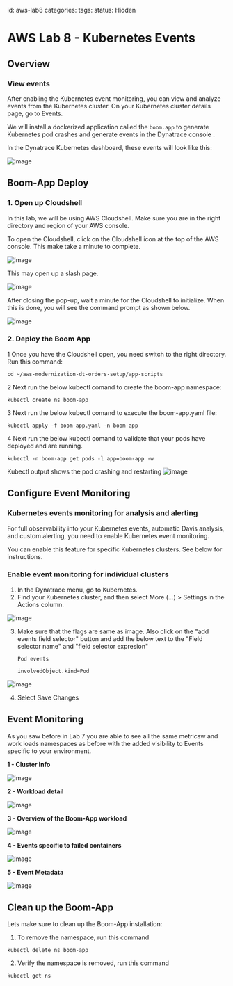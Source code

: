 id: aws-lab8
categories: 
tags:
status: Hidden

# AWS Lab 8 - Kubernetes Events

## Overview

### View events
After enabling the Kubernetes event monitoring, you can view and analyze events from the Kubernetes cluster. On your Kubernetes cluster details page, go to Events.

We will install a dockerized application called the `boom.app` to generate Kubernetes pod crashes and generate events in the Dynatrace console .

In the Dynatrace Kubernetes dashboard, these events will look like this: 

![image](img/boom-events.png)

## Boom-App Deploy

<!--
### 1. Make sure you are in the correct region 

Click the region button in the top right corner of your AWS console and make sure you are in `Oregon us-west-2` for consistency in this lab.

![image](img/lab2-change-region.png)
-->

### 1. Open up Cloudshell

In this lab, we will be using AWS Cloudshell.  Make sure you are in the right directory and region of your AWS console.

To open the Cloudshell, click on the Cloudshell icon at the top of the AWS console.  This make take a minute to complete.

![image](img/setup-cloud-shell-icon.png)

This may open up a slash page. 

![image](img/lab2-cloudshell-splash-page.png)

After closing the pop-up, wait a minute for the Cloudshell to initialize.  When this is done, you will see the command prompt as shown below.

![image](img/setup-cloud-shell.png)

### 2. Deploy the Boom App

1  Once you have the Cloudshell open, you need switch to the right directory.  Run this command:

```
cd ~/aws-modernization-dt-orders-setup/app-scripts
```

2  Next run the below kubectl comand to create the boom-app namespace:
```
kubectl create ns boom-app
```

3  Next run the below kubectl comand to execute the boom-app.yaml file:
```
kubectl apply -f boom-app.yaml -n boom-app

```

4  Next run the below kubectl comand to validate that your pods have deployed and are running.
```
kubectl -n boom-app get pods -l app=boom-app -w

```
Kubectl output shows the pod crashing and restarting
![image](img/boom6.png)


## Configure Event Monitoring

### Kubernetes events monitoring for analysis and alerting
For full observability into your Kubernetes events, automatic Davis analysis, and custom alerting, you need to enable Kubernetes event monitoring.

You can enable this feature for specific Kubernetes clusters. See below for instructions.

### Enable event monitoring for individual clusters
1. In the Dynatrace menu, go to Kubernetes.
2. Find your Kubernetes cluster, and then select More (…) > Settings in the Actions column.

![image](img/boom7.png)

3. Make sure that the flags are same as image.  Also click on the "add events field selector" button and add the below text to the "Field selector name" and "field selector expresion"
    ```
    Pod events

    ```

    ```
    involvedObject.kind=Pod
    ```
    
![image](img/boom8.png)

4. Select Save Changes



## Event Monitoring 

As you saw before in Lab 7 you are able to see all the same metricsw and work loads namespaces as before with the added visibility to Events specific to your environment.

**1 - Cluster Info**

![image](img/Boom1.png)

**2 - Workload detail**

![image](img/boom4.png)

**3 - Overview of the Boom-App workload**

![image](img/boom5.png)

**4 - Events specific to failed containers**

![image](img/boom2.png)

**5 - Event Metadata**

![image](img/boom3.png)


## Clean up the Boom-App
Lets make sure to clean up the Boom-App installation:

1.  To remove the namespace, run this command

```
kubectl delete ns boom-app
```

2.  Verify the namespace is removed, run this command

```
kubectl get ns
```
